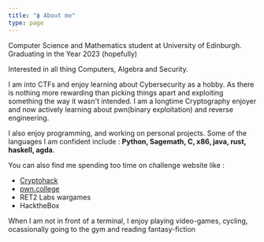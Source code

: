 ```yaml
---
title: "ϕ About me"
type: page
---
```



Computer Science and Mathematics student at University of Edinburgh. Graduating in the Year 2023 (hopefully)

Interested in all thing Computers, Algebra and Security. 

I am into CTFs and enjoy learning about Cybersecurity as a hobby. As there is nothing more rewarding than picking things apart and exploiting something the way it wasn't intended. I am a longtime Cryptography enjoyer and now actively learning about pwn(binary exploitation) and reverse engineering.

I also enjoy programming, and working on personal projects. Some of the languages I am confident include : **Python, Sagemath, C, x86, java, rust, haskell, agda**.

You can also find me spending too time on challenge website like : 
- [Cryptohack](https://cryptohack.org/user/thrypuro/)
- [pwn.college](https://dojo.pwn.college/)
- RET2 Labs wargames  
- HacktheBox

When I am not in front of a terminal, I enjoy playing video-games, cycling, ocassionally going to the gym and reading fantasy-fiction
